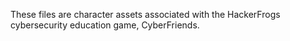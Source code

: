 These files are character assets associated with the HackerFrogs cybersecurity education game, CyberFriends.
